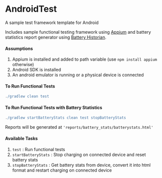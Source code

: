 # AndroidTest
A sample test framework template for Android

Includes sample functional testing framework using [Appium](http://appium.io) and battery statistics report generator using [Battery Historian](https://github.com/google/battery-historian).

#### Assumptions

1. Appium is installed and added to path variable (use `npm install appium` otherwise)
2. Android SDK is installed
3. An android emulator is running or a physical device is connected

#### To Run Functional Tests

````gradle
./gradlew clean test
````

#### To Run Functional Tests with Battery Statistics

````gradle
./gradlew startBatteryStats clean test stopBatteryStats
````
Reports will be generated at `'reports/battery_stats/batterystats.html'`

#### Available Tasks

1. `test` : Run functional tests
2. `startBatteryStats` : Stop charging on connected device and reset battery stats
3. `stopBatteryStats` : Get battery stats from device, convert it into html format and restart charging on connected device
